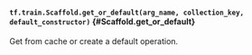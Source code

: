 #### `tf.train.Scaffold.get_or_default(arg_name, collection_key, default_constructor)` {#Scaffold.get_or_default}

Get from cache or create a default operation.

